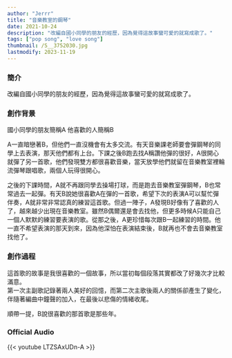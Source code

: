 ```yaml
---
author: "Jerrr"
title: "音樂教室的鋼琴"
date: 2021-10-24
description: "改編自國小同學的朋友的經歷，因為覺得這故事蠻可愛的就寫成歌了。"
tags: ["pop song", "love song"]
thumbnail: /S__3752030.jpg
lastmodify: 2023-11-19
---
```


### 簡介
改編自國小同學的朋友的經歷，因為覺得這故事蠻可愛的就寫成歌了。

### 創作背景
國小同學的朋友簡稱A 他喜歡的人簡稱B

A一直暗戀著B，但他們一直沒機會有太多交流。有天音樂課老師要會彈鋼琴的同學上去表演，那天他們都有上台。下課之後B跑去找A稱讚他彈的很好，A很開心就彈了另一首歌，他們發現雙方都很喜歡音樂，當天放學他們就留在音樂教室裡輪流彈琴跟唱歌，兩個人玩得很開心。

之後的下課時間，A就不再跟同學去操場打球，而是跑去音樂教室彈鋼琴，B也常常過去一起彈。有天B說她很喜歡A在彈的一首歌，希望下次的表演A可以幫忙彈伴奏，A就非常非常認真的練習這首歌。但過一陣子，A發現B好像有了喜歡的人了，越來越少出現在音樂教室。雖然B偶爾還是會去找他，但更多時候A只能自己一個人默默的練習要表演的歌。從那之後，A更珍惜每次跟B一起練習的時間。他一直不希望表演的那天到來，因為他深怕在表演結束後，B就再也不會去音樂教室找他了。<br>

### 創作過程
這首歌的故事是我很喜歡的一個故事，所以當初每個段落其實都改了好幾次才比較滿意。<br>
第一次主副歌記錄著兩人美好的回憶，而第二次主歌後兩人的關係卻產生了變化，伴隨著編曲中鐘聲的加入，在最後以悲傷的情緒收尾。

順帶一提，B說很喜歡的那首歌是那些年。

### Official Audio
{{< youtube LTZSAxUDn-A >}}
